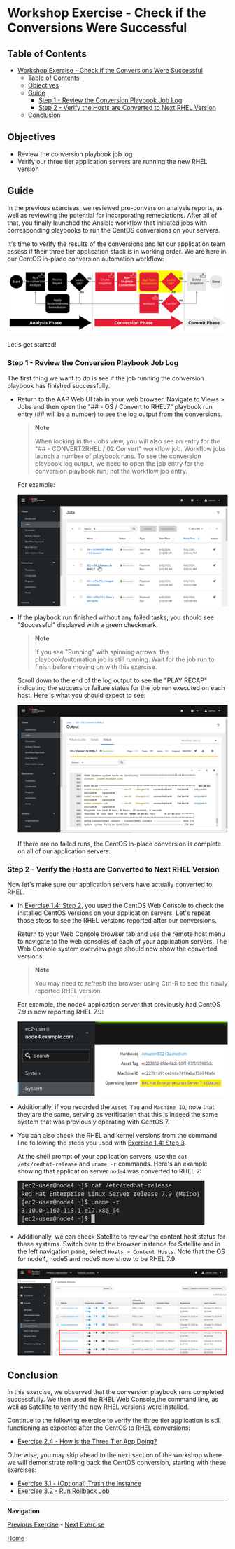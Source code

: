 # Workshop Exercise - Check if the Conversions Were Successful

## Table of Contents

- [Workshop Exercise - Check if the Conversions Were Successful](#workshop-exercise---check-if-the-conversions-were-successful)
  - [Table of Contents](#table-of-contents)
  - [Objectives](#objectives)
  - [Guide](#guide)
    - [Step 1 - Review the Conversion Playbook Job Log](#step-1---review-the-conversion-playbook-job-log)
    - [Step 2 - Verify the Hosts are Converted to Next RHEL Version](#step-2---verify-the-hosts-are-converted-to-next-rhel-version)
  - [Conclusion](#conclusion)

## Objectives

* Review the conversion playbook job log
* Verify our three tier application servers are running the new RHEL version

## Guide

In the previous exercises, we reviewed pre-conversion analysis reports, as well as reviewing the potential for incorporating remediations. After all of that, you finally launched the Ansible workflow that initiated jobs with corresponding playbooks to run the CentOS conversions on your servers.

It's time to verify the results of the conversions and let our application team assess if their three tier application stack is in working order. We are here in our CentOS in-place conversion automation workflow:

![Automation approach workflow diagram with app validation steps highlighted](images/ripu-workflow-hl-validate.svg)

Let's get started!

### Step 1 - Review the Conversion Playbook Job Log

The first thing we want to do is see if the job running the conversion playbook has finished successfully.

- Return to the AAP Web UI tab in your web browser. Navigate to Views > Jobs and then open the "## - OS / Convert to RHEL7" playbook run entry (## will be a number) to see the log output from the conversions.

  > **Note**
  >
  > When looking in the Jobs view, you will also see an entry for the "## - CONVERT2RHEL / 02 Convert" workflow job. Workflow jobs launch a number of playbook runs. To see the conversion playbook log output, we need to open the job entry for the conversion playbook run, not the workflow job entry.

  For example:

  ![AAP Web UI listing conversion job entries](images/conversion_jobs.png)

- If the playbook run finished without any failed tasks, you should see "Successful" displayed with a green checkmark.

  > **Note**
  >
  > If you see "Running" with spinning arrows, the playbook/automation job is still running. Wait for the job run to finish before moving on with this exercise.

  Scroll down to the end of the log output to see the "PLAY RECAP" indicating the success or failure status for the job run executed on each host. Here is what you should expect to see:

  ![AAP Web UI showing successful conversion job run play recap](images/conversion_play_recap.png)

  If there are no failed runs, the CentOS in-place conversion is complete on all of our application servers.

### Step 2 - Verify the Hosts are Converted to Next RHEL Version

Now let's make sure our application servers have actually converted to RHEL.

- In [Exercise 1.4: Step 2](../1.4-report/README.md#step-2---navigating-the-centos-web-console), you used the CentOS Web Console to check the installed CentOS versions on your application servers. Let's repeat those steps to see the RHEL versions reported after our conversions.

  Return to your Web Console browser tab and use the remote host menu to navigate to the web consoles of each of your application servers. The Web Console system overview page should now show the converted versions.

  > **Note**
  >
  > You may need to refresh the browser using Ctrl-R to see the newly reported RHEL version.

  For example, the node4 application server that previously had CentOS 7.9 is now reporting RHEL 7.9:

  ![node4 running Red Hat Enterprise Linux 7.9 (Plow)](images/rhel7_converted.png)

- Additionally, if you recorded the `Asset Tag` and `Machine ID`, note that they are the same, serving as verification that this is indeed the same system that was previously operating with CentOS 7.

- You can also check the RHEL and kernel versions from the command line following the steps you used with [Exercise 1.4: Step 3](../1.4-report/README.md#step-3---review-convert2rhel-pre-conversion-report-of-centos-7-host).

  At the shell prompt of your application servers, use the `cat /etc/redhat-release` and `uname -r` commands. Here's an example showing that application server `node4` was converted to RHEL 7:

  ![command output showing RHEL7 is installed](images/rhel7_commands.png)

- Additionally, we can check Satellite to review the content host status for these systems. Switch over to the browser instance for Satellite and in the left navigation pane, select `Hosts > Content Hosts`. Note that the OS for node4, node5 and node6 now show to be RHEL 7.9:

  ![content hosts in Satellite](images/satellite_content_hosts.png)

## Conclusion

In this exercise, we observed that the conversion playbook runs completed successfully. We then used the RHEL Web Console,the command line, as well as Satellite to verify the new RHEL versions were installed.

Continue to the following exercise to verify the three tier application is still functioning as expected after the CentOS to RHEL conversions:

- [Exercise 2.4 - How is the Three Tier App Doing?](../2.4-check-three-tier-app/README.md)

Otherwise, you may skip ahead to the next section of the workshop where we will demonstrate rolling back the CentOS conversion, starting with these exercises:

- [Exercise 3.1 - (Optional) Trash the Instance](../3.1-error-condition/README.md)
- [Exercise 3.2 - Run Rollback Job](../3.2-rollback/README.md)

---

**Navigation**

[Previous Exercise](../2.2-snapshots/README.md) - [Next Exercise](../2.4-check-three-tier-app/README.md)

[Home](../README.md)
